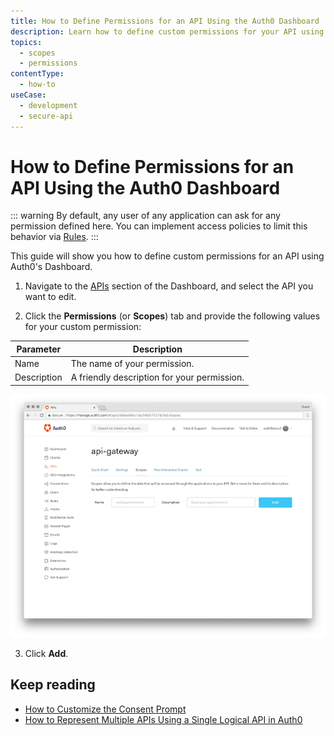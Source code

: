 ```yaml
---
title: How to Define Permissions for an API Using the Auth0 Dashboard
description: Learn how to define custom permissions for your API using the Auth0 Dashboard.
topics:
  - scopes
  - permissions
contentType:
  - how-to
useCase:
  - development
  - secure-api
---
```

# How to Define Permissions for an API Using the Auth0 Dashboard

::: warning
By default, any user of any application can ask for any permission defined here. You can implement access policies to limit this behavior via [Rules](/rules).
:::

This guide will show you how to define custom permissions for an API using Auth0's Dashboard.

1. Navigate to the [APIs](${manage_url}/#/apis) section of the Dashboard, and select the API you want to edit.

2. Click the **Permissions** (or **Scopes**) tab and provide the following values for your custom permission:

| Parameter   | Description |
| ----------- | ----------- |
| Name        | The name of your permission. |
| Description | A friendly description for your permission. |

![API Permissions](/media/articles/scopes/api-scopes.png)

3. Click **Add**.


## Keep reading

- [How to Customize the Consent Prompt](/scopes/current/guides/customize-consent-prompt)
- [How to Represent Multiple APIs Using a Single Logical API in Auth0](/api-auth/tutorials/represent-multiple-apis)
